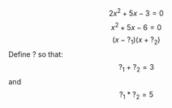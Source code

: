 $$2x^2+5x-3=0$$
$$x^2+5x-6=0$$
$$(x-?_1)(x+?_2)$$
Define ? so that:
$$?_1+?_2=3$$
and
$$?_1*?_2=5$$
